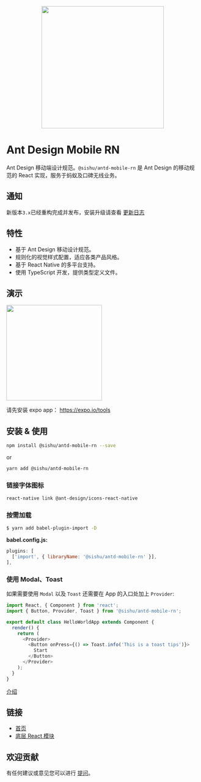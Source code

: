 <p align="center">
  <a href="http://rn.mobile.ant.design">
    <img width="320" src="https://zos.alipayobjects.com/rmsportal/wIjMDnsrDoPPcIV.png">
  </a>
</p>

# Ant Design Mobile RN

Ant Design 移动端设计规范。`@sishu/antd-mobile-rn` 是 Ant Design 的移动规范的 React 实现，服务于蚂蚁及口碑无线业务。

## 通知

新版本`3.x`已经重构完成并发布，安装升级请查看 [更新日志](https://rn.mobile.ant.design/changelog-cn)

## 特性

- 基于 Ant Design 移动设计规范。
- 规则化的视觉样式配置，适应各类产品风格。
- 基于 React Native 的多平台支持。
- 使用 TypeScript 开发，提供类型定义文件。

## 演示

<img width="250" src="https://user-images.githubusercontent.com/1698185/27175806-f0a8a7f0-51f2-11e7-85fb-4b7ea9f89e5b.png" />

请先安装 expo app： https://expo.io/tools

## 安装 & 使用

```bash
npm install @sishu/antd-mobile-rn --save
```

or

```bash
yarn add @sishu/antd-mobile-rn
```

### 链接字体图标

```bash
react-native link @ant-design/icons-react-native
```

### 按需加载

```sh
$ yarn add babel-plugin-import -D
```

**babel.config.js:**

```js
plugins: [
  ['import', { libraryName: '@sishu/antd-mobile-rn' }],
],
```

### 使用 Modal、Toast

如果需要使用 `Modal` 以及 `Toast` 还需要在 App 的入口处加上 `Provider`:

```js
import React, { Component } from 'react';
import { Button, Provider, Toast } from '@sishu/antd-mobile-rn';

export default class HelloWorldApp extends Component {
  render() {
    return (
      <Provider>
        <Button onPress={() => Toast.info('This is a toast tips')}>
          Start
        </Button>
      </Provider>
    );
  }
}
```

[介绍](https://github.com/ant-design/ant-design-mobile-rn/blob/master/docs/react/introduce.zh-CN.md#%E5%AE%89%E8%A3%85)

## 链接

- [首页](http://rn.mobile.ant.design)
- [底层 React 模块](http://github.com/react-component)

## 欢迎贡献

有任何建议或意见您可以进行 [提问](http://github.com/ant-design/ant-design-mobile-rn/issues)。
